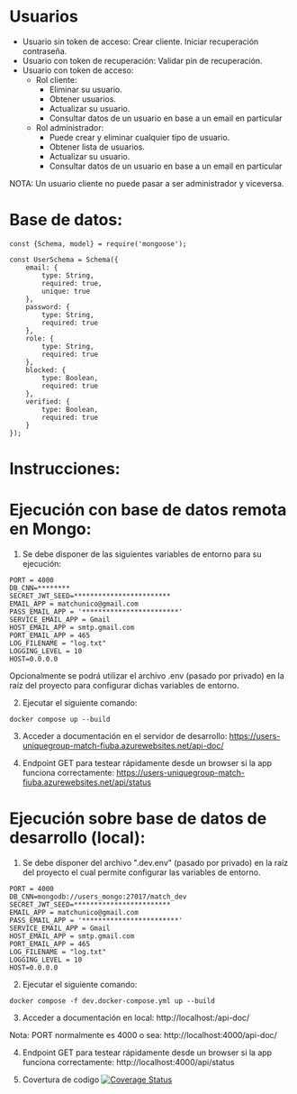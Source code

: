 # Usuarios
* Usuario sin token de acceso:
    Crear cliente.
    Iniciar recuperación contraseña.
* Usuario con token de recuperación:
    Validar pin de recuperación.
* Usuario con token de acceso:
    * Rol cliente:
        * Eliminar su usuario.
        * Obtener usuarios.
        * Actualizar su usuario.
        * Consultar datos de un usuario en base a un email en particular
    * Rol administrador:
        * Puede crear y eliminar cualquier tipo de usuario.
        * Obtener lista de usuarios.
        * Actualizar su usuario.
        * Consultar datos de un usuario en base a un email en particular

NOTA: Un usuario cliente no puede pasar a ser administrador y viceversa.

# Base de datos:
```
const {Schema, model} = require('mongoose');

const UserSchema = Schema({
    email: {
        type: String,
        required: true,
        unique: true
    },
    password: {
        type: String,
        required: true
    },
    role: {
        type: String,
        required: true
    },
    blocked: {
        type: Boolean,
        required: true
    },
    verified: {
        type: Boolean,
        required: true
    } 
});

```

# Instrucciones:

# Ejecución con base de datos remota en Mongo:

1) Se debe disponer de las siguientes variables de entorno para su ejecución:

```
PORT = 4000
DB_CNN=********
SECRET_JWT_SEED=************************
EMAIL_APP = matchunico@gmail.com
PASS_EMAIL_APP = '************************'
SERVICE_EMAIL_APP = Gmail
HOST_EMAIL_APP = smtp.gmail.com
PORT_EMAIL_APP = 465
LOG_FILENAME = "log.txt"
LOGGING_LEVEL = 10
HOST=0.0.0.0

```
Opcionalmente se podrá utilizar el archivo .env (pasado por privado) en la 
raíz del proyecto para configurar dichas variables de entorno.

2) Ejecutar el siguiente comando:

```
docker compose up --build
```

3) Acceder a documentación en el servidor de desarrollo: https://users-uniquegroup-match-fiuba.azurewebsites.net/api-doc/

4) Endpoint GET para testear rápidamente desde un browser si la app funciona correctamente: https://users-uniquegroup-match-fiuba.azurewebsites.net/api/status


# Ejecución sobre base de datos de desarrollo (local):

1) Se debe disponer del archivo ".dev.env" (pasado por privado) en la raíz del proyecto
el cual permite configurar las variables de entorno.

```
PORT = 4000
DB_CNN=mongodb://users_mongo:27017/match_dev
SECRET_JWT_SEED=************************
EMAIL_APP = matchunico@gmail.com
PASS_EMAIL_APP = '************************'
SERVICE_EMAIL_APP = Gmail
HOST_EMAIL_APP = smtp.gmail.com
PORT_EMAIL_APP = 465
LOG_FILENAME = "log.txt"
LOGGING_LEVEL = 10
HOST=0.0.0.0
```


2) Ejecutar el siguiente comando:

```
docker compose -f dev.docker-compose.yml up --build
```
3) Acceder a documentación en local: http://localhost:<PORT>/api-doc/

Nota: PORT normalmente es 4000 o sea: http://localhost:4000/api-doc/

4) Endpoint GET para testear rápidamente desde un browser si la app funciona correctamente: http://localhost:4000/api/status

5) Covertura de codigo [![Coverage Status](https://coveralls.io/repos/github/el-unico-match/users/badge.svg?branch=main)](https://coveralls.io/github/el-unico-match/users?branch=main)
